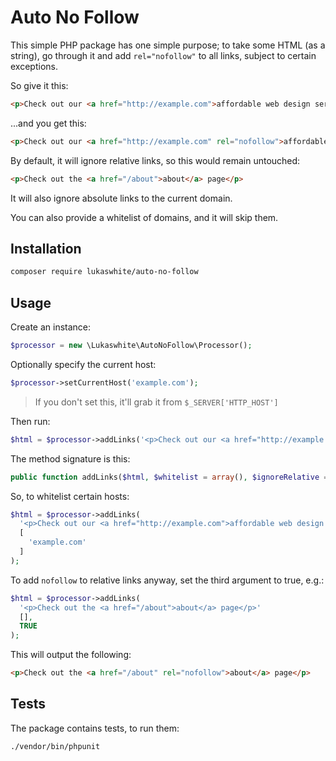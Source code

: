 # Auto No Follow

This simple PHP package has one simple purpose; to take some HTML (as a string), go through it and add `rel="nofollow"` to all links, subject to certain exceptions.

So give it this:

```html
<p>Check out our <a href="http://example.com">affordable web design services</a>!</p>
```

...and you get this:

```html
<p>Check out our <a href="http://example.com" rel="nofollow">affordable web design services</a>!</p>
```

By default, it will ignore relative links, so this would remain untouched:

```html
<p>Check out the <a href="/about">about</a> page</p>
```

It will also ignore absolute links to the current domain.

You can also provide a whitelist of domains, and it will skip them.

## Installation

```bash
composer require lukaswhite/auto-no-follow
```

## Usage

Create an instance:

```php
$processor = new \Lukaswhite\AutoNoFollow\Processor();
```

Optionally specify the current host:

```php
$processor->setCurrentHost('example.com');    
```

> If you don't set this, it'll grab it from `$_SERVER['HTTP_HOST']`

Then run:

```php
$html = $processor->addLinks('<p>Check out our <a href="http://example.com">affordable web design services</a>!</p>');
```

The method signature is this:

```php
public function addLinks($html, $whitelist = array(), $ignoreRelative = true)
```

So, to whitelist certain hosts:

```php
$html = $processor->addLinks(
  '<p>Check out our <a href="http://example.com">affordable web design services</a>!</p>'
  [
  	'example.com'
  ]
);
```

To add `nofollow` to relative links anyway, set the third argument to true, e.g.:

```php
$html = $processor->addLinks(
  '<p>Check out the <a href="/about">about</a> page</p>'
  [],
  TRUE
);
```

This will output the following:

```html
<p>Check out the <a href="/about" rel="nofollow">about</a> page</p>
```

## Tests

The package contains tests, to run them:

```bash
./vendor/bin/phpunit
```
